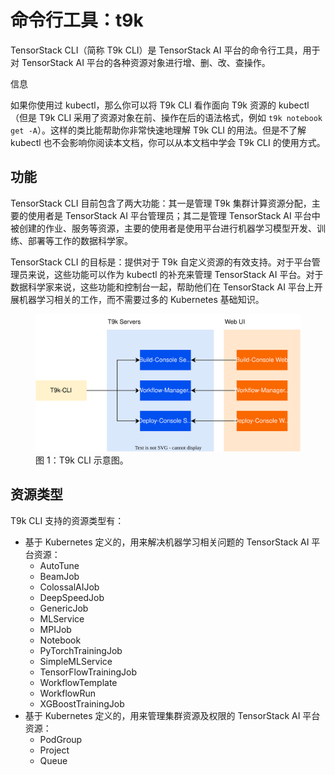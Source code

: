 # 命令行工具：t9k

TensorStack CLI（简称 T9k CLI）是 TensorStack AI 平台的命令行工具，用于对 TensorStack AI 平台的各种资源对象进行增、删、改、查操作。

<aside class="note info">
<div class="title">信息</div>

如果你使用过 kubectl，那么你可以将 T9k CLI 看作面向 T9k 资源的 kubectl（但是 T9k CLI 采用了资源对象在前、操作在后的语法格式，例如 `t9k notebook get -A`）。这样的类比能帮助你非常快速地理解 T9k CLI 的用法。但是不了解 kubectl 也不会影响你阅读本文档，你可以从本文档中学会 T9k CLI 的使用方式。

</aside>

## 功能

TensorStack CLI 目前包含了两大功能：其一是管理 T9k 集群计算资源分配，主要的使用者是 TensorStack AI 平台管理员；其二是管理 TensorStack AI 平台中被创建的作业、服务等资源，主要的使用者是使用平台进行机器学习模型开发、训练、部署等工作的数据科学家。

TensorStack CLI 的目标是：提供对于 T9k 自定义资源的有效支持。对于平台管理员来说，这些功能可以作为 kubectl 的补充来管理 TensorStack AI 平台。对于数据科学家来说，这些功能和控制台一起，帮助他们在 TensorStack AI 平台上开展机器学习相关的工作，而不需要过多的 Kubernetes 基础知识。

<figure class="architecture">
  <img alt="architecture" src="../../assets/tool/tensorstack-cli/architecture.drawio.svg"/>
  <figcaption>图 1：T9k CLI 示意图。</figcaption>
</figure>

## 资源类型

T9k CLI 支持的资源类型有：

* 基于 Kubernetes 定义的，用来解决机器学习相关问题的 TensorStack AI 平台资源：
  * AutoTune
  * BeamJob
  * ColossalAIJob
  * DeepSpeedJob
  * GenericJob
  * MLService
  * MPIJob
  * Notebook
  * PyTorchTrainingJob
  * SimpleMLService
  * TensorFlowTrainingJob
  * WorkflowTemplate
  * WorkflowRun
  * XGBoostTrainingJob
* 基于 Kubernetes 定义的，用来管理集群资源及权限的 TensorStack AI 平台资源：
  * PodGroup
  * Project
  * Queue
